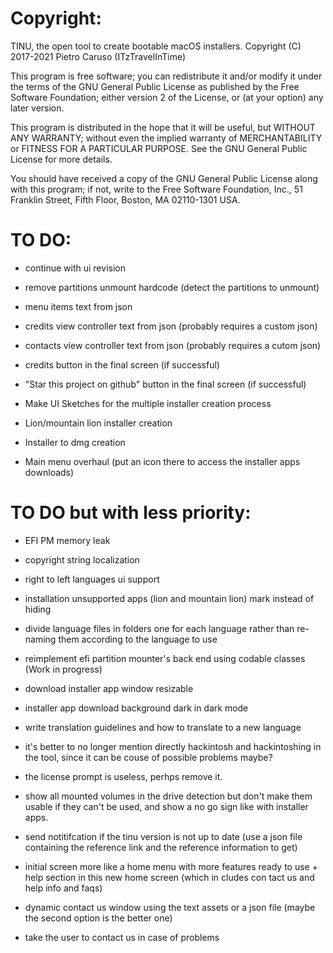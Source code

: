 # Copyright:
TINU, the open tool to create bootable macOS installers.
Copyright (C) 2017-2021 Pietro Caruso (ITzTravelInTime)

This program is free software; you can redistribute it and/or modify
it under the terms of the GNU General Public License as published by
the Free Software Foundation; either version 2 of the License, or
(at your option) any later version.

This program is distributed in the hope that it will be useful,
but WITHOUT ANY WARRANTY; without even the implied warranty of
MERCHANTABILITY or FITNESS FOR A PARTICULAR PURPOSE. See the
GNU General Public License for more details.

You should have received a copy of the GNU General Public License along
with this program; if not, write to the Free Software Foundation, Inc.,
51 Franklin Street, Fifth Floor, Boston, MA 02110-1301 USA.

# TO DO:

- continue with ui revision

- remove partitions unmount hardcode (detect the partitions to unmount)

- menu items text from json

- credits view controller text from json (probably requires a custom json)

- contacts view controller text from json (probably requires a cutom json)

- credits button in the final screen (if successful)

- "Star this project on github" button in the final screen (if successful)

- Make UI Sketches for the multiple installer creation process

- Lion/mountain lion installer creation

- Installer to dmg creation

- Main menu overhaul (put an icon there to access the installer apps downloads)

# TO DO but with less priority:
- EFI PM memory leak
- copyright string localization
- right to left languages ui support
- installation unsupported apps (lion and mountain lion) mark instead of hiding
- divide language files in folders one for each language rather than re-naming them according to the language to use

- reimplement efi partition mounter's back end using codable classes (Work in progress)

- download installer app window resizable
- installer app download background dark in dark mode

- write translation guidelines and how to translate to a new language

- it's better to no longer mention directly hackintosh and hackintoshing in the tool, since it can be couse of possible problems maybe?

- the license prompt is useless, perhps remove it.

- show all mounted volumes in the drive detection but don't make them usable if they can't be used, and show a no go sign like with installer apps.

- send notitifcation if the tinu version is not up to date (use a json file containing the reference link and the reference information to get)

- initial screen more like a home menu with more features ready to use + help section in this new home screen (which in cludes con tact us and help info and faqs)

- dynamic contact us window using the text assets or a json file (maybe the second option is the better one)

- take the user to contact us in case of problems

